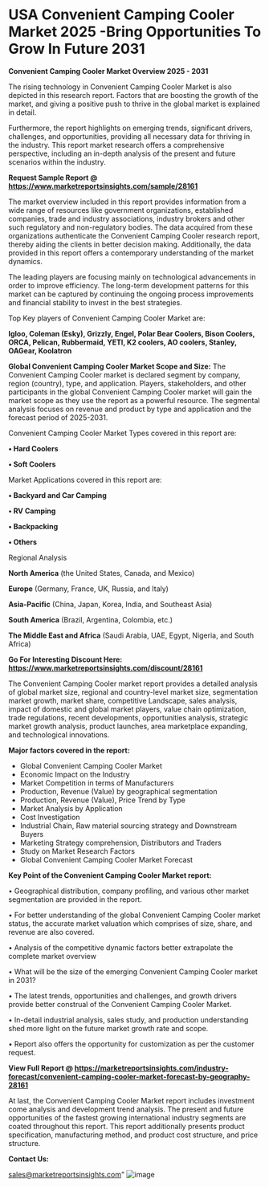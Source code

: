 # USA Convenient Camping Cooler Market 2025 -Bring Opportunities To Grow In Future 2031

<Strong> Convenient Camping Cooler Market Overview 2025 - 2031</strong>

The rising technology in Convenient Camping Cooler Market is also depicted in this research report. Factors that are boosting the growth of the market, and giving a positive push to thrive in the global market is explained in detail.

Furthermore, the report highlights on emerging trends, significant drivers, challenges, and opportunities, providing all necessary data for thriving in the industry. This report market research offers a comprehensive perspective, including an in-depth analysis of the present and future scenarios within the industry.

<strong>Request Sample Report @ <a href=https://www.marketreportsinsights.com/sample/28161>https://www.marketreportsinsights.com/sample/28161</a></strong>

The market overview included in this report provides information from a wide range of resources like government organizations, established companies, trade and industry associations, industry brokers and other such regulatory and non-regulatory bodies. The data acquired from these organizations authenticate the Convenient Camping Cooler research report, thereby aiding the clients in better decision making. Additionally, the data provided in this report offers a contemporary understanding of the market dynamics.

The leading players are focusing mainly on technological advancements in order to improve efficiency. The long-term development patterns for this market can be captured by continuing the ongoing process improvements and financial stability to invest in the best strategies.

Top Key players of Convenient Camping Cooler Market are:

<strong>Igloo, Coleman (Esky), Grizzly, Engel, Polar Bear Coolers, Bison Coolers, ORCA, Pelican, Rubbermaid, YETI, K2 coolers, AO coolers, Stanley, OAGear, Koolatron</strong>

<strong><b>Global Convenient Camping Cooler Market Scope and Size:</b></strong>
The Convenient Camping Cooler market is declared segment by company, region (country), type, and application. Players, stakeholders, and other participants in the global Convenient Camping Cooler market will gain the market scope as they use the report as a powerful resource. The segmental analysis focuses on revenue and product by type and application and the forecast period of 2025-2031.

Convenient Camping Cooler Market Types covered in this report are:

<strong>• Hard Coolers

• Soft Coolers</strong>

Market Applications covered in this report are:

<strong>• Backyard and Car Camping

• RV Camping

• Backpacking

• Others</strong> 

Regional Analysis

<strong>North America</strong> (the United States, Canada, and Mexico)

<strong>Europe</strong> (Germany, France, UK, Russia, and Italy)

<strong>Asia-Pacific</strong> (China, Japan, Korea, India, and Southeast Asia)

<strong>South America</strong> (Brazil, Argentina, Colombia, etc.)

<strong>The Middle East and Africa</strong> (Saudi Arabia, UAE, Egypt, Nigeria, and South Africa)

<strong>Go For Interesting Discount Here: <a href=https://www.marketreportsinsights.com/discount/28161>https://www.marketreportsinsights.com/discount/28161</a></strong>

The Convenient Camping Cooler market report provides a detailed analysis of global market size, regional and country-level market size, segmentation market growth, market share, competitive Landscape, sales analysis, impact of domestic and global market players, value chain optimization, trade regulations, recent developments, opportunities analysis, strategic market growth analysis, product launches, area marketplace expanding, and technological innovations.

<strong><b>Major factors covered in the report:</b></strong>
<ul>
  <li>Global Convenient Camping Cooler Market </li>
  <li>Economic Impact on the Industry</li>
  <li>Market Competition in terms of Manufacturers</li>
  <li>Production, Revenue (Value) by geographical segmentation</li>
  <li>Production, Revenue (Value), Price Trend by Type</li>
  <li>Market Analysis by Application</li>
  <li>Cost Investigation</li>
  <li>Industrial Chain, Raw material sourcing strategy and Downstream Buyers</li>
  <li>Marketing Strategy comprehension, Distributors and Traders</li>
  <li>Study on Market Research Factors</li>
  <li>Global Convenient Camping Cooler Market Forecast</li>
</ul>

<strong><b>Key Point of the Convenient Camping Cooler Market report:</b></strong>

• Geographical distribution, company profiling, and various other market segmentation are provided in the report.

• For better understanding of the global Convenient Camping Cooler market status, the accurate market valuation which comprises of size, share, and revenue are also covered.

• Analysis of the competitive dynamic factors better extrapolate the complete market overview

• What will be the size of the emerging Convenient Camping Cooler market in 2031?

• The latest trends, opportunities and challenges, and growth drivers provide better construal of the Convenient Camping Cooler Market.

• In-detail industrial analysis, sales study, and production understanding shed more light on the future market growth rate and scope.

• Report also offers the opportunity for customization as per the customer request.

<strong><b>View Full Report @ <a href=https://marketreportsinsights.com/industry-forecast/convenient-camping-cooler-market-forecast-by-geography-28161>https://marketreportsinsights.com/industry-forecast/convenient-camping-cooler-market-forecast-by-geography-28161</a></b></strong>


At last, the Convenient Camping Cooler Market report includes investment come analysis and development trend analysis. The present and future opportunities of the fastest growing international industry segments are coated throughout this report. This report additionally presents product specification, manufacturing method, and product cost structure, and price structure.

<strong>Contact Us:</strong>

sales@marketreportsinsights.com"
![image](https://github.com/user-attachments/assets/93ecc75e-c1ca-481b-a44f-3c61130a2d15)

